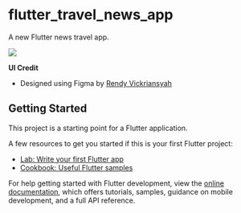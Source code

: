 # flutter_travel_news_app

A new Flutter news travel app.

![](https://i.imgur.com/U6yc2q9.gif)

**UI Credit**
- Designed using Figma by [Rendy Vickriansyah](https://www.figma.com/community/file/1165219160023778067)


## Getting Started

This project is a starting point for a Flutter application.

A few resources to get you started if this is your first Flutter project:

- [Lab: Write your first Flutter app](https://docs.flutter.dev/get-started/codelab)
- [Cookbook: Useful Flutter samples](https://docs.flutter.dev/cookbook)

For help getting started with Flutter development, view the
[online documentation](https://docs.flutter.dev/), which offers tutorials,
samples, guidance on mobile development, and a full API reference.
